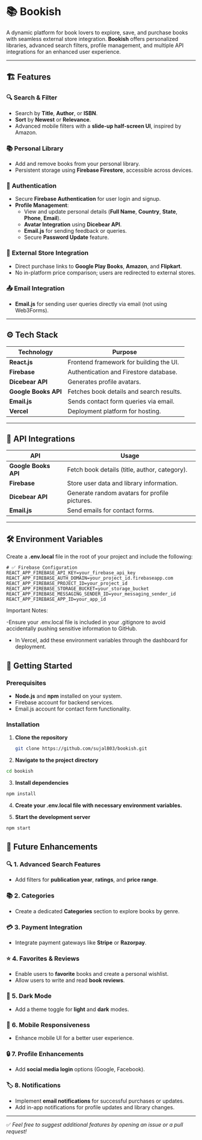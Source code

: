 # 📚 **Bookish**  
A dynamic platform for book lovers to explore, save, and purchase books with seamless external store integration. **Bookish** offers personalized libraries, advanced search filters, profile management, and multiple API integrations for an enhanced user experience.

---

## 🏗️ **Features**

### 🔍 **Search & Filter**  
- Search by **Title**, **Author**, or **ISBN**.  
- **Sort** by **Newest** or **Relevance**.  
- Advanced mobile filters with a **slide-up half-screen UI**, inspired by Amazon.  

### 📚 **Personal Library**  
- Add and remove books from your personal library.  
- Persistent storage using **Firebase Firestore**, accessible across devices.  

### 🔑 **Authentication**  
- Secure **Firebase Authentication** for user login and signup.  
- **Profile Management**:
  - View and update personal details (**Full Name**, **Country**, **State**, **Phone**, **Email**).  
  - **Avatar Integration** using **Dicebear API**.  
  - **Email.js** for sending feedback or queries.  
  - Secure **Password Update** feature.

### 🔗 **External Store Integration**  
- Direct purchase links to **Google Play Books**, **Amazon**, and **Flipkart**.  
- No in-platform price comparison; users are redirected to external stores.

### 📤 **Email Integration**  
- **Email.js** for sending user queries directly via email (not using Web3Forms).

---

## ⚙️ **Tech Stack**

| **Technology**     | **Purpose**                                     |
|--------------------|-------------------------------------------------|
| **React.js**        | Frontend framework for building the UI.         |
| **Firebase**        | Authentication and Firestore database.          |
| **Dicebear API**    | Generates profile avatars.                      |
| **Google Books API**| Fetches book details and search results.        |
| **Email.js**        | Sends contact form queries via email.           |
| **Vercel**          | Deployment platform for hosting.                |

---

## 🔌 **API Integrations**

| **API**             | **Usage**                                       |
|----------------------|-------------------------------------------------|
| **Google Books API** | Fetch book details (title, author, category).   |
| **Firebase**         | Store user data and library information.        |
| **Dicebear API**     | Generate random avatars for profile pictures.   |
| **Email.js**         | Send emails for contact forms.                  |

---

## 🛠️ **Environment Variables**

Create a **.env.local** file in the root of your project and include the following:

```env
# ✅ Firebase Configuration
REACT_APP_FIREBASE_API_KEY=your_firebase_api_key
REACT_APP_FIREBASE_AUTH_DOMAIN=your_project_id.firebaseapp.com
REACT_APP_FIREBASE_PROJECT_ID=your_project_id
REACT_APP_FIREBASE_STORAGE_BUCKET=your_storage_bucket
REACT_APP_FIREBASE_MESSAGING_SENDER_ID=your_messaging_sender_id
REACT_APP_FIREBASE_APP_ID=your_app_id
```

Important Notes:

-Ensure your .env.local file is included in your .gitignore to avoid accidentally pushing sensitive information to GitHub.

- In Vercel, add these environment variables through the dashboard for deployment.

## 🚀 **Getting Started**

### **Prerequisites**

- **Node.js** and **npm** installed on your system.
- Firebase account for backend services.
- Email.js account for contact form functionality.

### **Installation**

1. **Clone the repository**  
   ```bash
   git clone https://github.com/sujalB03/bookish.git
   ```
   
2. **Navigate to the project directory**
  ```bash
  cd bookish
  ```

3. **Install dependencies**
  ```bash
  npm install
  ```

4. **Create your .env.local file with necessary environment variables.**

5. **Start the development server**
  ```bash
  npm start
  ```


## 🚀 **Future Enhancements**

### 🔍 **1. Advanced Search Features**
- Add filters for **publication year**, **ratings**, and **price range**.

### 📚 **2. Categories**
- Create a dedicated **Categories** section to explore books by genre.

### 💳 **3. Payment Integration**
- Integrate payment gateways like **Stripe** or **Razorpay**.

### ⭐ **4. Favorites & Reviews**
- Enable users to **favorite** books and create a personal wishlist.
- Allow users to write and read **book reviews**.

### 🌙 **5. Dark Mode**
- Add a theme toggle for **light** and **dark** modes.

### 📱 **6. Mobile Responsiveness**
- Enhance mobile UI for a better user experience.

### 🔒 **7. Profile Enhancements**
- Add **social media login** options (Google, Facebook).

### 🏷️ **8. Notifications**
- Implement **email notifications** for successful purchases or updates.
- Add in-app notifications for profile updates and library changes.


---

✅ *Feel free to suggest additional features by opening an issue or a pull request!*  

